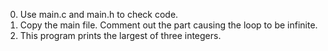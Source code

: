 0. Use main.c and main.h to check code.
1. Copy the main file. Comment out the part causing the loop to be infinite.
2. This program prints the largest of three integers.
